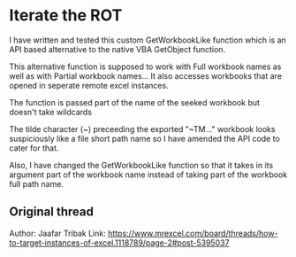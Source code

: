 # Iterate the ROT

I have written and tested this custom GetWorkbookLike function which is an API based alternative to the native VBA GetObject function.

This alternative function is supposed to work with Full workbook names as well as with Partial workbook names... It also accesses workbooks that are opened in seperate remote excel instances.

The function is passed part of the name of the seeked workbook but doesn't take wildcards


The tilde character (~) preceeding the exported "~TM..." workbook looks suspiciously like a file short path name so I have amended the API code to cater for that.

Also, I have changed the GetWorkbookLike function so that it takes in its argument part of the workbook name instead of taking part of the workbook full path name.


## Original thread

Author: Jaafar Tribak
Link:   https://www.mrexcel.com/board/threads/how-to-target-instances-of-excel.1118789/page-2#post-5395037

